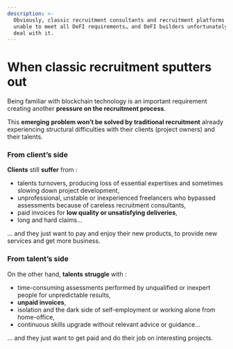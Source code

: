 ```yaml
---
description: >-
  Obviously, classic recruitment consultants and recruitment platforms are
  unable to meet all DeFI requirements… and DeFI builders unfortunately have to
  deal with it.
---
```


# When classic recruitment sputters out

Being familiar with blockchain technology is an important requirement creating another **pressure on the recruitment process**.

This **emerging** **problem won’t be solved by traditional recruitment** already experiencing structural difficulties with their clients (project owners) and their talents.

### From client’s side <a href="#2f49" id="2f49"></a>

**Clients** still **suffer** from :

* talents turnovers, producing loss of essential expertises and sometimes slowing down project development,
* unprofessional, unstable or inexperienced freelancers who bypassed assessments because of careless recruitment consultants,
* paid invoices for **low quality or unsatisfying deliveries**,
* long and hard claims…

… and they just want to pay and enjoy their new products, to provide new services and get more business.

### From talent’s side <a href="#a05e" id="a05e"></a>

On the other hand, **talents** **struggle** with :

* time-consuming assessments performed by unqualified or inexpert people for unpredictable results,
* **unpaid invoices**,
* isolation and the dark side of self-employment or working alone from home-office,
* continuous skills upgrade without relevant advice or guidance…

… and they just want to get paid and do their job on interesting projects.
